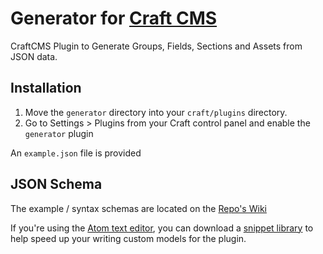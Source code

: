 # Generator for [Craft CMS](http://buildwithcraft.com/)

CraftCMS Plugin to Generate Groups, Fields, Sections and Assets from JSON data.

## Installation
1. Move the `generator` directory into your `craft/plugins` directory.
2. Go to Settings &gt; Plugins from your Craft control panel and enable the `generator` plugin

An `example.json` file is provided

## JSON Schema
The example / syntax schemas are located on the [Repo's Wiki](https://github.com/Pennebaker/craftcms-generator/wiki)

If you're using the [Atom text editor](https://atom.io/), you can download a [snippet library](https://github.com/Emkaytoo/craft-json-snippets) to help speed up your writing custom models for the plugin.
